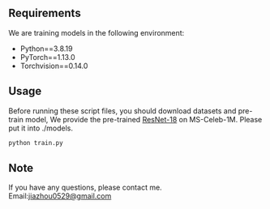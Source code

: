 
## Requirements
We are training models in the following environment:

- Python==3.8.19
- PyTorch==1.13.0 
- Torchvision==0.14.0

## Usage

Before running these script files, you should download datasets and pre-train model,  We provide the pre-trained [ResNet-18](https://drive.google.com/file/d/17Jbg3G31uLTlwoB3thHlGrXD7BCH9CJZ/view?pli=1) on MS-Celeb-1M. Please put it into ./models.

```bash
python train.py
```

## Note

If you have any questions, please contact me.  Email:jiazhou0529@gmail.com
